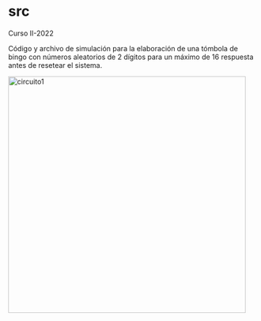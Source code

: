 # src
Curso II-2022

Código y archivo de simulación para la elaboración de una tómbola de bingo con números aleatorios de 2 dígitos para un máximo de 16 respuesta antes de resetear el sistema.

<img width="480" alt="circuito1" src="https://user-images.githubusercontent.com/87406956/188348098-2f63acc7-42a1-4cb8-9dd1-644f0230b052.png">
